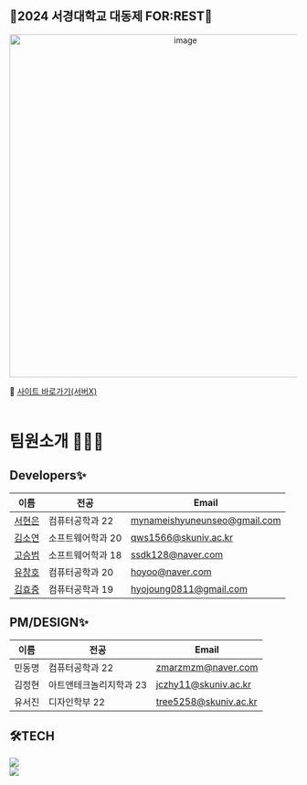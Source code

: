 ## 🌲2024 서경대학교 대동제 FOR:REST🌲


<div align="center">
<img alt="image" width="600"  src="https://github.com/LikeLion-SKU/12th-SKUNIV-Festival-Front/assets/readme/thumnail">
</div>
    

🔗 [사이트 바로가기(서버X)](https://2024skufestival.site/) <br/>
<br/>

# 팀원소개 🙋🏻‍♀️
## Developers✨

| 이름                                         | 전공           | Email                |
| -------------------------------------------- | --------------  | -------------------- |
| [서현은](https://github.com/hyuneu-n)       | 컴퓨터공학과 22  | mynameishyuneunseo@gmail.com |
| [김소연](https://github.com/kssosoy)  | 소프트웨어학과 20      | qws1566@skuniv.ac.kr |
| [고승범](https://github.com/seongbe) | 소프트웨어학과 18      | ssdk128@naver.com |
| [유창호](https://github.com/ChangHoYu) | 컴퓨터공학과 20      | hoyoo@naver.com |
| [김효중](https://github.com/hn7093) | 컴퓨터공학과 19      | hyojoung0811@gmail.com |

## PM/DESIGN✨
| 이름                                         | 전공           | Email                |
| -------------------------------------------- | --------------  | -------------------- |
| 민동명| 컴퓨터공학과 22  | zmarzmzm@naver.com |
| 김정현| 아트앤테크놀리지학과 23      | jczhy11@skuniv.ac.kr |
| 유서진| 디자인학부 22      | tree5258@skuniv.ac.kr |

## 🛠️TECH
<img src="https://img.shields.io/badge/react-61DAFB?style=for-the-badge&logo=react&logoColor=black"><br/>
<img src="https://img.shields.io/badge/spring-6DB33F?style=for-the-badge&logo=spring&logoColor=white"> 

